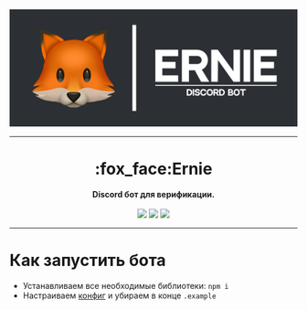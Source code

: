 <div align='center'>
  <img src='https://raw.githubusercontent.com/IRoscom/Ernie/main/.github/media/Banner.png'>
  <hr>
  <h1>:fox_face:Ernie</h1>
  <strong>Discord бот для верификации.</strong></br></br>
  <img src='https://img.shields.io/discord/652805883075493908?color=%23E9181D&label=%D0%9E%D0%91%D0%A1%D0%A0&style=for-the-badge&logo=discord'>
  <img src='https://img.shields.io/discord/695217962784784455?color=%23FB63A1&label=Betty%20Community&style=for-the-badge&logo=discord'>
  <img src='https://img.shields.io/badge/Author-Roscom-orange?style=for-the-badge'>
</div>

___

# Как запустить бота
- Устанавливаем все необходимые библиотеки: `npm i`
- Настраиваем [конфиг](https://github.com/IRoscom/Ernie/blob/main/config.json.example) и убираем в конце `.example`
